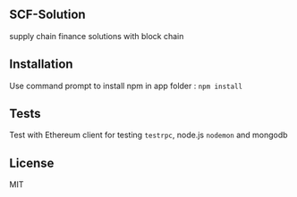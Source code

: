 ## SCF-Solution

supply chain finance solutions with block chain

## Installation

Use command prompt to install npm in app folder : `npm install`

## Tests

Test with Ethereum client for testing `testrpc`, node.js `nodemon` and mongodb

## License

MIT
